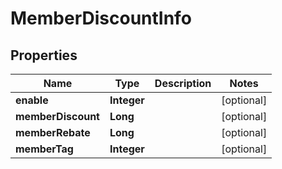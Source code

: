

# MemberDiscountInfo


## Properties

Name | Type | Description | Notes
------------ | ------------- | ------------- | -------------
**enable** | **Integer** |  |  [optional]
**memberDiscount** | **Long** |  |  [optional]
**memberRebate** | **Long** |  |  [optional]
**memberTag** | **Integer** |  |  [optional]



